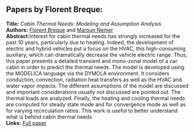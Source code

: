 <h2>Papers by Florent Breque:</h2>
<p>
<b>Title:</b> <i> Cabin Thermal Needs: Modeling and Assumption Analysis </i> <br />
<b>Authors:</b> <a href="../authors/author_35.html">Florent Breque</a> and <a href="../authors/author_193.html">Maroun Nemer</a><br />
<b>Abstract:</b>Interest for cabin thermal needs has strongly increased for the past 10 years, particularly due to heating. Indeed, the development of electric and hybrid vehicles put a focus on the HVAC, this high-consuming auxiliary, which can dramatically decrease the vehicle electric range. Thus, this paper presents a detailed transient and mono-zonal model of a car cabin in order to predict the thermal needs. The model is developed using the MODELICA language via the DYMOLA environment. It considers conduction, convection, radiation heat transfers as well as the HVAC and water vapor impacts. The different assumptions of the model are discussed and important considerations usually not discussed are pointed out. The thermal loads are analyzed. Finally, the heating and cooling thermal needs are computed for steady state mode and for convergence mode as well as for varying recirculation ratios. This work is useful to better understand what is behind cabin thermal needs.<br />
<b>Links:</b> <a href="../submissions/ecp17132771_BrequeNemer.pdf">Full paper</a></p>
